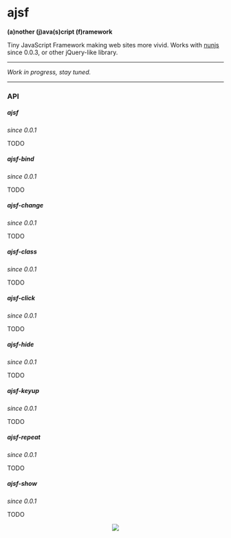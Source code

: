 # ajsf
__(a)nother (j)ava(s)cript (f)ramework__

Tiny JavaScript Framework making web sites more vivid. Works with [nunjs](https://github.com/tvrzna/nunjs) since 0.0.3, or other jQuery-like library.

---

_Work in progress, stay tuned._

---

### API
##### ajsf
_since 0.0.1_

TODO

##### ajsf-bind
_since 0.0.1_

TODO

##### ajsf-change
_since 0.0.1_

TODO

##### ajsf-class
_since 0.0.1_

TODO

##### ajsf-click
_since 0.0.1_

TODO

##### ajsf-hide
_since 0.0.1_

TODO

##### ajsf-keyup
_since 0.0.1_

TODO

##### ajsf-repeat
_since 0.0.1_

TODO

##### ajsf-show
_since 0.0.1_

TODO

<div style="text-align: center;"><a href="https://xkcd.com/927/"><img src="https://imgs.xkcd.com/comics/standards.png" /></div>